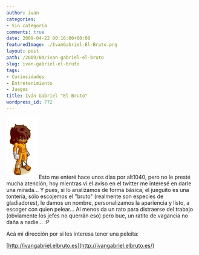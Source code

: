 ```yaml
---
author: ivan
categories:
- Sin categoría
comments: true
date: 2009-04-22 00:16:00+00:00
featuredImage: ./IvanGabriel-El-Bruto.png
layout: post
path: /2009/04/ivan-gabriel-el-bruto
slug: ivan-gabriel-el-bruto
tags:
- Curiosidades
- Entretenimiento
- Juegos
title: Iván Gabriel "El Bruto"
wordpress_id: 772
---
```


[![](./IvanGabriel-El-Bruto.png)](http://2.bp.blogspot.com/_T2UWuNJg3dQ/Se4rRukDnpI/AAAAAAAABdc/lMnXOaz1mFc/s1600-h/IvanGabriel+El+Bruto.png)
Esto me enteré hace unos días por alt1040, pero no le presté mucha atención, hoy mientras vi el aviso en el twitter me interesé en darle una mirada... Y pues, si lo analizamos de forma básica, el jueguito es una tontería, sólo escojemos el "bruto" (realmente son especies de gladiadores), le damos un nombre, personalizamos la apariencia y listo, a escoger con quien pelear... Al menos da un rato para distraerse del trabajo (obviamente los jefes no querrán eso) pero bue, un ratito de vagancia no daña a nadie... :P

Acá mi dirección por si les interesa tener una peleita:

[http://ivangabriel.elbruto.es](http://ivangabriel.elbruto.es/)